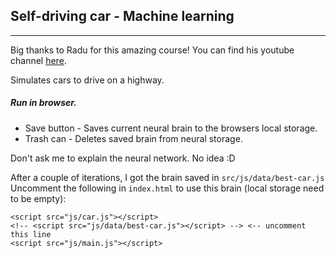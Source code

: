 ## Self-driving car  - Machine learning

---

Big thanks to Radu for this amazing course!
You can find his youtube channel [here](https://www.youtube.com/c/RaduMariescuIstodor).

Simulates cars to drive on a highway.

##### Run in browser.
* Save button - Saves current neural brain to the browsers local storage.
* Trash can - Deletes saved brain from neural storage.

Don't ask me to explain the neural network. No idea :D


After a couple of iterations, I got the brain saved in `src/js/data/best-car.js` \
Uncomment the following in `index.html` to use this brain (local storage need to be empty):
```
<script src="js/car.js"></script>
<!-- <script src="js/data/best-car.js"></script> --> <-- uncomment this line
<script src="js/main.js"></script>
```